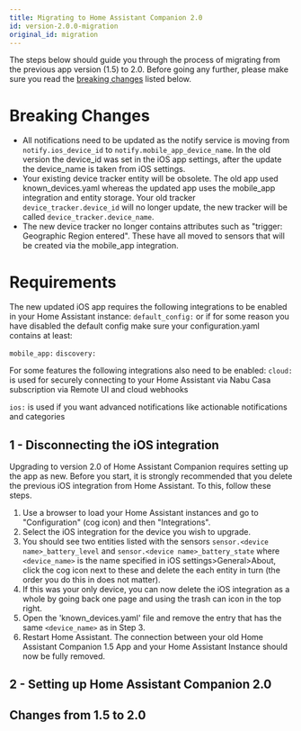 ```yaml
---
title: Migrating to Home Assistant Companion 2.0
id: version-2.0.0-migration
original_id: migration
---
```


The steps below should guide you through the process of migrating from the previous app version (1.5) to 2.0. Before going any further, please make sure you read the [breaking changes](migration#breaking-changes) listed below.

# Breaking Changes
- All notifications need to be updated as the notify service is moving from ```notify.ios_device_id``` to ```notify.mobile_app_device_name```. In the old version the device_id was set in the iOS app settings, after the update the device_name is taken from iOS settings.
- Your existing device tracker entity will be obsolete. The old app used known_devices.yaml whereas the updated app uses the mobile_app integration and entity storage. Your old tracker ```device_tracker.device_id``` will no longer update, the new tracker will be called ```device_tracker.device_name```.
- The new device tracker no longer contains attributes such as "trigger: Geographic Region entered". These have all moved to sensors that will be created via the mobile_app integration.

# Requirements
The new updated iOS app requires the following integrations to be enabled in your Home Assistant instance:
```default_config:``` 
or if for some reason you have disabled the default config make sure your configuration.yaml contains at least:

```mobile_app:```
```discovery:```

For some features the following integrations also need to be enabled:
```cloud:``` is used for securely connecting to your Home Assistant via Nabu Casa subscription via Remote UI and cloud webhooks

```ios:``` is used if you want advanced notifications like actionable notifications and categories

## 1 - Disconnecting the iOS integration

Upgrading to version 2.0 of Home Assistant Companion requires setting up the app as new. Before you start, it is strongly recommended that you delete the previous iOS integration from Home Assistant. To this, follow these steps.

1.  Use a browser to load your Home Assistant instances and go to "Configuration" (cog icon) and then "Integrations".
2.  Select the iOS integration for the device you wish to upgrade.
3.  You should see two entities listed with the sensors `sensor.<device name>_battery_level` and `sensor.<device name>_battery_state` where `<device_name>` is the name specified in iOS settings>General>About, click the cog icon next to these and delete the each entity in turn (the order you do this in does not matter).
4.  If this was your only device, you can now delete the iOS integration as a whole by going back one page and using the trash can icon in the top right.
5.  Open the 'known_devices.yaml' file and remove the entry that has the same `<device_name>` as in Step 3.
6.  Restart Home Assistant. The connection between your old Home Assistant Companion 1.5 App and your Home Assistant Instance should now be fully removed.




## 2 - Setting up Home Assistant Companion 2.0

## Changes from 1.5 to 2.0

